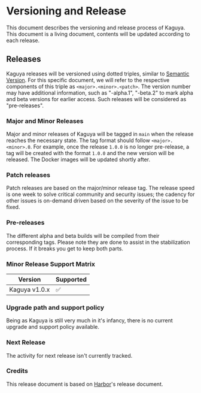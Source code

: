 # Versioning and Release
This document describes the versioning and release process of Kaguya. This document is a living document, contents will be updated according to each release.

## Releases
Kaguya releases will be versioned using dotted triples, similar to [Semantic Version](http://semver.org/). For this specific document, we will refer to the respective components of this triple as `<major>.<minor>.<patch>`. The version number may have additional information, such as "-alpha.1", "-beta.2" to mark alpha and beta versions for earlier access. Such releases will be considered as "pre-releases".

### Major and Minor Releases
Major and minor releases of Kaguya will be tagged in `main` when the release reaches the necessary state. The tag format should follow `<major>.<minor>.0`. For example, once the release `1.0.0` is no longer pre-release, a tag will be created with the format `1.0.0` and the new version will be released. The Docker images will be updated shortly after. 

### Patch releases
Patch releases are based on the major/minor release tag. The release speed is one week to solve critical community and security issues; the cadency for other issues is on-demand driven based on the severity of the issue to be fixed.

### Pre-releases
The different alpha and beta builds will be compiled from their corresponding tags. Please note they are done to assist in the stabilization process. If it breaks you get to keep both parts.

### Minor Release Support Matrix
| Version                          | Supported          |
|----------------------------------|--------------------|
| Kaguya v1.0.x                    | :white_check_mark: |

### Upgrade path and support policy
Being as Kaguya is still very much in it's infancy, there is no current upgrade and support policy available.

### Next Release
The activity for next release isn't currently tracked. 

### Credits

This release document is based on [Harbor](https://github.com/goharbor/harbor/blob/master/RELEASES.md)'s release document.
